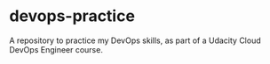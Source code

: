 # devops-practice
A repository to practice my DevOps skills, as part of a Udacity Cloud DevOps Engineer course.
